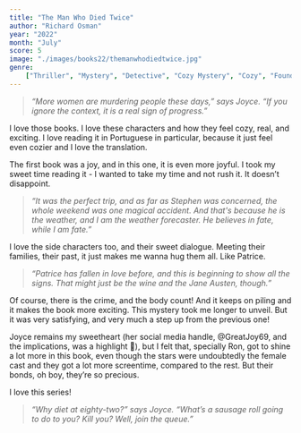```yaml
---
title: "The Man Who Died Twice"
author: "Richard Osman"
year: "2022"
month: "July"
score: 5
image: "./images/books22/themanwhodiedtwice.jpg"
genre:
    ["Thriller", "Mystery", "Detective", "Cozy Mystery", "Cozy", "Found Family", "Humor"]
---
```


> _“More women are murdering people these days,” says Joyce. “If you ignore the context, it is a real sign of progress.”_

I love those books. I love these characters and how they feel cozy, real, and exciting. I love reading it in Portuguese in particular, because it just feel even cozier and I love the translation.

The first book was a joy, and in this one, it is even more joyful. I took my sweet time reading it - I wanted to take my time and not rush it. It doesn’t disappoint.

> _“It was the perfect trip, and as far as Stephen was concerned, the whole weekend was one magical accident. And that's because he is the weather, and I am the weather forecaster. He believes in fate, while I am fate.”_

I love the side characters too, and their sweet dialogue. Meeting their families, their past, it just makes me wanna hug them all. Like Patrice.

> _“Patrice has fallen in love before, and this is beginning to show all the signs. That might just be the wine and the Jane Austen, though.”_

Of course, there is the crime, and the body count! And it keeps on piling and it makes the book more exciting. This mystery took me longer to unveil. But it was very satisfying, and very much a step up from the previous one!

Joyce remains my sweetheart (her social media handle, @GreatJoy69, and the implications, was a highlight 🤣), but I felt that, specially Ron, got to shine a lot more in this book, even though the stars were undoubtedly the female cast and they got a lot more screentime, compared to the rest. But their bonds, oh boy, they’re so precious.

I love this series!

> _“Why diet at eighty-two?” says Joyce. “What’s a sausage roll going to do to you? Kill you? Well, join the queue.”_
